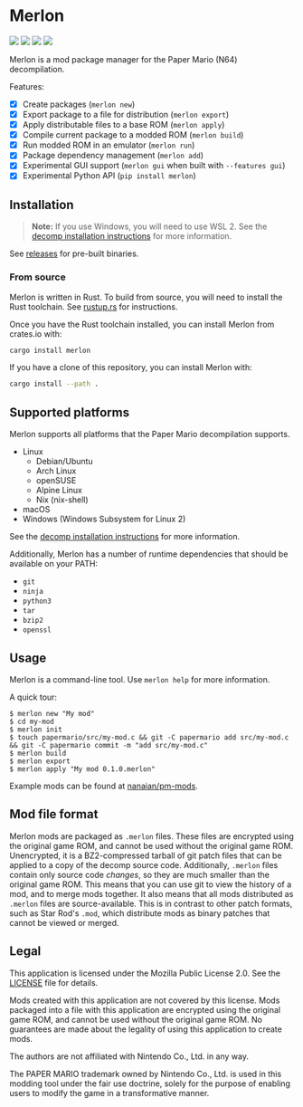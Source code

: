 # Merlon

[![](https://img.shields.io/github/actions/workflow/status/nanaian/merlon/test.yml?branch=main)](https://github.com/nanaian/merlon/actions)
[![](https://img.shields.io/discord/279322074412089344?color=%237289DA&logo=discord&logoColor=ffffff)](https://discord.gg/paper-mario-modding-279322074412089344)
[![](https://img.shields.io/crates/v/merlon)](https://crates.io/crates/merlon)
[![](https://img.shields.io/pypi/v/merlon)](https://pypi.org/project/merlon/)

Merlon is a mod package manager for the Paper Mario (N64) decompilation.

Features:

- [x] Create packages (`merlon new`)
- [x] Export package to a file for distribution (`merlon export`)
- [x] Apply distributable files to a base ROM (`merlon apply`)
- [x] Compile current package to a modded ROM (`merlon build`)
- [x] Run modded ROM in an emulator (`merlon run`)
- [x] Package dependency management (`merlon add`)
- [x] Experimental GUI support (`merlon gui` when built with `--features gui`)
- [x] Experimental Python API (`pip install merlon`)

## Installation

> **Note:** If you use Windows, you will need to use WSL 2. See the [decomp installation instructions](https://github.com/pmret/papermario/blob/main/INSTALL.md#wsl-2) for more information.

See [releases](https://github.com/nanaian/merlon/releases) for pre-built binaries.

### From source

Merlon is written in Rust. To build from source, you will need to install the Rust toolchain. See [rustup.rs](https://rustup.rs/) for instructions.

Once you have the Rust toolchain installed, you can install Merlon from crates.io with:

```bash
cargo install merlon
```

If you have a clone of this repository, you can install Merlon with:

```bash
cargo install --path .
```

## Supported platforms

Merlon supports all platforms that the Paper Mario decompilation supports.

- Linux
    - Debian/Ubuntu
    - Arch Linux
    - openSUSE
    - Alpine Linux
    - Nix (nix-shell)
- macOS
- Windows (Windows Subsystem for Linux 2)

See the [decomp installation instructions](https://github.com/pmret/papermario/blob/main/INSTALL.md) for more information.

Additionally, Merlon has a number of runtime dependencies that should be available on your PATH:

- `git`
- `ninja`
- `python3`
- `tar`
- `bzip2`
- `openssl`

## Usage

Merlon is a command-line tool. Use `merlon help` for more information.

A quick tour:

```
$ merlon new "My mod"
$ cd my-mod
$ merlon init
$ touch papermario/src/my-mod.c && git -C papermario add src/my-mod.c && git -C papermario commit -m "add src/my-mod.c"
$ merlon build
$ merlon export
$ merlon apply "My mod 0.1.0.merlon"
```

Example mods can be found at [nanaian/pm-mods](https://github.com/nanaian/pm-mods).

## Mod file format

Merlon mods are packaged as `.merlon` files. These files are encrypted using the original game ROM, and cannot be used without the original game ROM. Unencrypted, it is a BZ2-compressed tarball of git patch files that can be applied to a copy of the decomp source code. Additionally, `.merlon` files contain only source code *changes*, so they are much smaller than the original game ROM. This means that you can use git to view the history of a mod, and to merge mods together. It also means that all mods distributed as `.merlon` files are source-available. This is in contrast to other patch formats, such as Star Rod's `.mod`, which distribute mods as binary patches that cannot be viewed or merged.

## Legal

This application is licensed under the Mozilla Public License 2.0. See the [LICENSE](LICENSE) file for details.

Mods created with this application are not covered by this license. Mods packaged into a file with this application are encrypted using the original game ROM, and cannot be used without the original game ROM. No guarantees are made about the legality of using this application to create mods.

The authors are not affiliated with Nintendo Co., Ltd. in any way.

The PAPER MARIO trademark owned by Nintendo Co., Ltd. is used in this modding tool under the fair use doctrine, solely for the purpose of enabling users to modify the game in a transformative manner.
